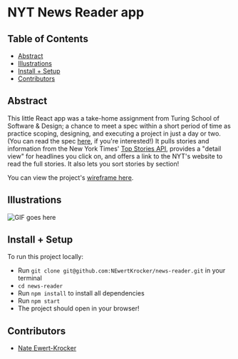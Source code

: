 # NYT News Reader app

## Table of Contents
  - [Abstract](#abstract)
  - [Illustrations](#illustrations)
  - [Install + Setup](#install-+-setup)
  - [Contributors](#contributors)

## Abstract

This little React app was a take-home assignment from Turing School of Software & Design; a chance to meet a spec within a short period of time as practice scoping, designing, and executing a project in just a day or two. (You can read the spec [here](https://mod4.turing.edu/projects/take_home/take_home_fe), if you're interested!) It pulls stories and information from the New York Times' [Top Stories API](https://developer.nytimes.com/docs/top-stories-product/1/overview), provides a "detail view" for headlines you click on, and offers a link to the NYT's website to read the full stories. It also lets you sort stories by section!

You can view the project's [wireframe here](https://www.figma.com/file/nbrbm0ghqOOb4YqowKJHWE/NYT-News-Reader-Take-Home-Wireframe?node-id=0%3A1).

## Illustrations

![GIF goes here](https://user-images.githubusercontent.com/86936705/156626259-8bd0c966-8893-43a8-8629-59f405be23b4.jpeg)

## Install + Setup

To run this project locally:

- Run `git clone git@github.com:NEwertKrocker/news-reader.git` in your terminal
- `cd news-reader`
- Run `npm install` to install all dependencies
- Run `npm start`
- The project should open in your browser!

## Contributors
  - [Nate Ewert-Krocker](https://github.com/NEwertKrocker)
